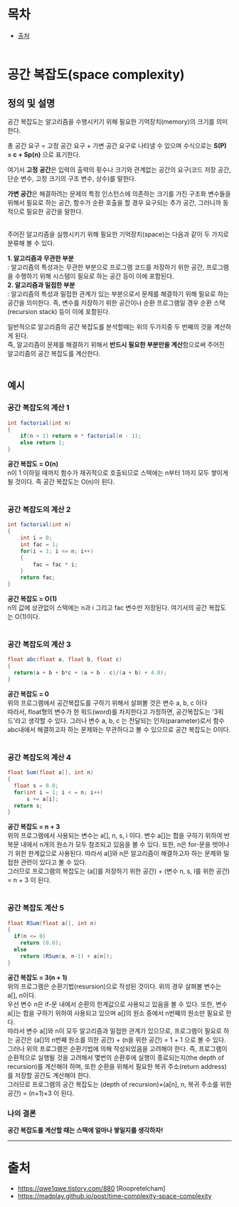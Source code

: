 # 목차
* [출처](#출처)
<br><br>


# 공간 복잡도(space complexity)
## 정의 및 설명
공간 복잡도는 알고리즘을 수행시키기 위해 필요한 기억장치(memory)의 크기를 의미한다.

총 공간 요구 = 고정 공간 요구 + 가변 공간 요구로 나타낼 수 있으며 수식으로는 **S(P) = c + Sp(n)** 으로 표기한다.

여기서 **고정 공간**은 입력의 출력의 횟수나 크기와 관계없는 공간의 요구(코드 저장 공간, 단순 변수, 고정 크기의 구조 변수, 상수)를 말한다.

**가변 공간**은 해결하려는 문제의 특정 인스턴스에 의존하는 크기를 가진 구조화 변수들을 위해서 필요로 하는 공간, 함수가 순환 호출을 할 경우 요구되는 추가 공간, 그러니까 동적으로 필요한 공간을 말한다.
<br><br>

주어진 알고리즘을 실행시키기 위해 필요한 기억장치(space)는 다음과 같이 두 가지로 분류해 볼 수 있다.

**1. 알고리즘과 무관한 부분**<br>
: 알고리즘의 특성과는 무관한 부분으로 프로그램 코드를 저장하기 위한 공간, 프로그램을 수행하기 위해 시스템이 필요로 하는 공간 등이 이에 포함된다.<br>
**2. 알고리즘과 밀접한 부분**<br>
: 알고리즘의 특성과 밀접한 관계가 있는 부분으로서 문제를 해결하기 위해 필요로 하는 공간을 의미한다. 즉, 변수를 저장하기 위한 공간이나 순환 프로그램일 경우 순환 스택(recursion stack) 등이 이에 포함된다.

일반적으로 알고리즘의 공간 복잡도를 분석할때는 위의 두가지중 두 번째의 것을 계산하게 된다.<br>
즉, 알고리즘이 문제를 해결하기 위해서 **반드시 필요한 부분만을 계산**함으로써 주어진 알고리즘의 공간 복잡도를 계산한다.
<br><br>

## 예시
### 공간 복잡도의 계산 1
```java
int factorial(int n)
{
    if(n > 1) return n * factorial(n - 1);
    else return 1;
}
```
**공간 복잡도 = O(n)**<br>
n이 1 이하일 때까지 함수가 재귀적으로 호출되므로 스택에는 n부터 1까지 모두 쌓이게 될 것이다. 즉 공간 복잡도는 O(n)이 된다.
<br><br>

### 공간 복잡도의 계산 2
```java
int factorial(int n)
{
    int i = 0;
    int fac = 1;
    for(i = 1; i <= n; i++)
    {
        fac = fac * i;
    }
    return fac;
}
```
**공간 복잡도 = O(1)**<br>
n의 값에 상관없이 스택에는 n과 i 그리고 fac 변수만 저장된다. 여기서의 공간 복잡도는 O(1)이다.
<br><br>

### 공간 복잡도의 계산 3
```java
float abc(float a, float b, float c)
{
  return(a + b + b*c + (a + b - c)/(a + b) + 4.0);
}
```
**공간 복잡도 = 0**<br>
위의 프로그램에서 공간복잡도를 구하기 위해서 살펴볼 것은 변수 a, b, c 이다<br>
따라서, float형의 변수가 한 워드(word)를 차지한다고 가정하면, 공간복잡도는 '3워드'라고 생각할 수 있다. 그러나 변수 a, b, c 는 전달되는 인자(parameter)로서 함수 abc내에서 해결하고자 하는 문제와는 무관하다고 볼 수 있으므로 공간 복잡도는 0이다.
<br><br>

### 공간 복잡도의 계산 4
```java
float Sum(float a[], int n)
{
  float s = 0.0;
  for(int i = 1; i < = n; i++)
      s += a[i];
  return s;
}
```
**공간 복잡도 = n + 3**<br>
위의 프로그램에서 사용되는 변수는 a[], n, s, i 이다. 변수 a[]는 합을 구하기 위하여 반복문 내에서 n개의 원소가 모두 참조되고 있음을 볼 수 있다. 또한, n은 for-문을 벗어나기 위한 한계값으로 사용된다. 따라서 a[]와 n은 알고리즘이 해결하고자 하는 문제와 밀접한 관련이 있다고 볼 수 있다.<br>
그러므로 프로그램의 복잡도는 (a[]를 저장하기 위한 공간) + (변수 n, s, I를 위한 공간) = n + 3 이 된다.
<br><br>

### 공간 복잡도 계산 5
```java
float RSum(float a[], int n)
{
  if(n <= 0)
    return (0.0);
  else
    return (RSum(a, n-1) + a[n]);
}
```
**공간 복잡도 = 3(n + 1)**<br>
위의 프로그램은 순환기법(resursion)으로 작성된 것이다. 위의 경우 살펴볼 변수는 a[], n이다.<br>
우선 변수 n은 if-문 내에서 순환의 한계값으로 사용되고 있음을 볼 수 있다. 또한, 변수 a[]는 합을 구하기 위하여 사용되고 있으며 a[]의 원소 중에서 n번째의 원소만 필요로 한다.<br>
따라서 변수 a[]와 n이 모두 알고리즘과 밀접한 관계가 있으므로, 프로그램이 필요로 하는 공간은 (a[]의 n번째 원소를 의한 공간) + (n을 위한 공간) = 1 + 1 으로 볼 수 있다.<br>
그러나 위의 프로그램은 순환기법에 의해 작성되었음을 고려해야 한다. 즉, 프로그램이 순환적으로 실행될 것을 고려해서 몇번의 순환후에 실행이 종료되는지(the depth of recursion)를 계산해야 하며, 또한 순환을 위해서 필요한 복귀 주소(return address)를 저장할 공간도 계산해야 한다.<br>
그러므로 프로그램의 공간 복잡도는 (depth of recursion)×(a[n], n, 복귀 주소를 위한 공간) = (n+1)×3 이 된다.


### 나의 결론
**공간 복잡도를 계산할 때는 스택에 얼마나 쌓일지를 생각하자!**




















---
# 출처
* https://qwe1qwe.tistory.com/880 [Roopretelcham]
* https://madplay.github.io/post/time-complexity-space-complexity
